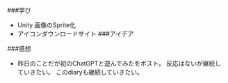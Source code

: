 ###学び
- Unity 画像のSprite化
- アイコンダウンロードサイト
###アイデア

###感想
- 昨日のことだが初のChatGPTと遊んでみたをポスト。
反応はないが継続していきたい。
このdiaryも継続していきたい。